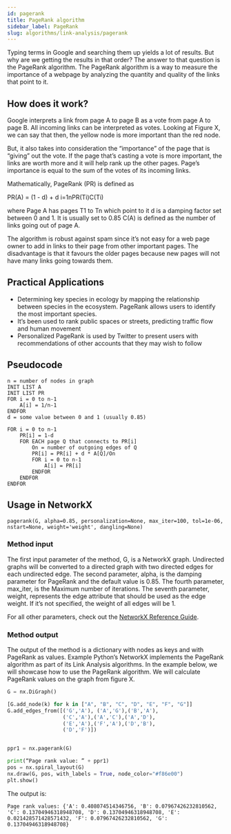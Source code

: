 ```yaml
---
id: pagerank
title: PageRank algorithm
sidebar_label: PageRank
slug: algorithms/link-analysis/pagerank
---
```


Typing terms in Google and searching them up yields a lot of results. But why are we getting the results in that order? The answer to that question is the PageRank algorithm. The PageRank algorithm is a way to measure the importance of a webpage by analyzing the quantity and quality of the links that point to it.

## How does it work?

Google interprets a link from page A to page B as a vote from page A to page B.  All incoming links can be interpreted as votes. Looking at Figure X, we can say that then, the yellow node is more important than the red node.

But, it also takes into consideration the “importance” of the page that is “giving” out the vote. If the page that’s casting a vote is more important, the links are worth more and it will help rank up the other pages. Page’s importance is equal to the sum of the votes of its incoming links.

Mathematically, PageRank (PR) is defined as

PR(A) = (1 - d) + d i=1nPR(Ti)C(Ti)

where 
Page A has pages T1 to Tn which point to it
d is a damping factor set between 0 and 1. It is usually set to 0.85
C(A) is defined as the number of links going out of page A.

The algorithm is robust against spam since it’s not easy for a web page owner to add in links to their page from other important pages. The disadvantage is that it favours the older pages because new pages will not have many links going towards them. 

## Practical Applications

* Determining key species in ecology by mapping the relationship between species in the ecosystem. PageRank allows users to identify the most important species. 
* It’s been used to rank public spaces or streets, predicting traffic flow and human movement
* Personalized PageRank is used by Twitter to present users with recommendations of other accounts that they may wish to follow

## Pseudocode

```
n = number of nodes in graph
INIT LIST A
INIT LIST PR
FOR i = 0 to n-1
    A[i] = 1/n-1
ENDFOR
d = some value between 0 and 1 (usually 0.85)

FOR i = 0 to n-1
    PR[i] = 1-d
    FOR EACH page Q that connects to PR[i]
        On = number of outgoing edges of Q
        PR[i] = PR[i] + d * A[Q]/On
        FOR i = 0 to n-1
            A[i] = PR[i]
        ENDFOR
    ENDFOR
ENDFOR
```

## Usage in NetworkX

`pagerank(G, alpha=0.85, personalization=None, max_iter=100, tol=1e-06, nstart=None, weight='weight', dangling=None)`

### Method input

The first input parameter of the method, G, is a NetworkX graph. Undirected graphs will be converted to a directed graph with two directed edges for each undirected edge.
The second parameter, alpha, is the damping parameter for PageRank and the default value is 0.85.
The fourth parameter, max_iter, is the Maximum number of iterations.
The seventh parameter, weight, represents the edge attribute that should be used as the edge weight. If it’s not specified, the weight of all edges will be 1. 

For all other parameters, check out the [NetworkX Reference Guide]().

### Method output

The output of the method is a dictionary with nodes as keys and with PageRank as values.
Example
Python’s NetworkX implements the PageRank algorithm as part of its Link Analysis algorithms. In the example below, we will showcase how to use the PageRank algorithm. We will calculate PageRank values on the graph from figure X.

```python
G = nx.DiGraph()

[G.add_node(k) for k in ["A", "B", "C", "D", "E", "F", "G"]]
G.add_edges_from([('G','A'), ('A','G'),('B','A'),
                  ('C','A'),('A','C'),('A','D'),
                  ('E','A'),('F','A'),('D','B'),
                  ('D','F')])


ppr1 = nx.pagerank(G)

print(“Page rank value: ” + ppr1)
pos = nx.spiral_layout(G)
nx.draw(G, pos, with_labels = True, node_color="#f86e00")
plt.show()
```

The output is:

```
Page rank values: {'A': 0.408074514346756, 'B': 0.07967426232810562, 'C': 0.13704946318948708, 'D': 0.13704946318948708, 'E': 0.021428571428571432, 'F': 0.07967426232810562, 'G': 0.13704946318948708}
```
